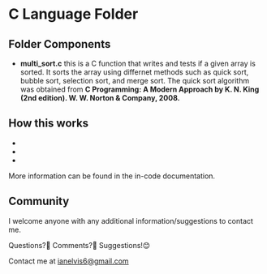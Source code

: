 # C Language Folder

## Folder Components

* **multi_sort.c** this is a C function that writes and tests if a given array is sorted. It sorts the array using differnet methods such as quick sort, bubble sort, selection sort, and merge sort. The quick sort algorithm was obtained from **C Programming: A Modern Approach by K. N. King (2nd edition). W. W. Norton & Company, 2008.**  



## How this works
* 
* 
*


More information can be found in the in-code documentation.


## Community
I welcome anyone with any additional information/suggestions to contact me.

Questions?🤔 Comments?🤨 Suggestions!😊

Contact me at ianelvis6@gmail.com


